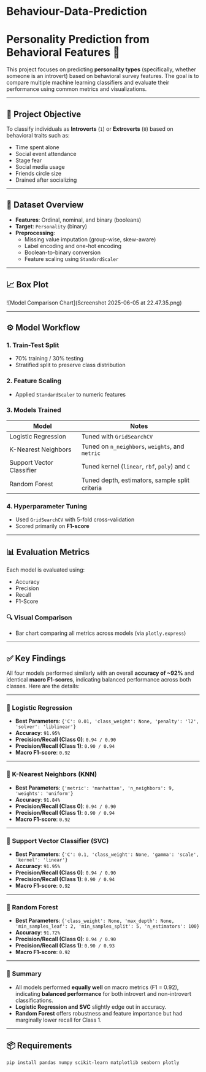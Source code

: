 # Behaviour-Data-Prediction

# Personality Prediction from Behavioral Features 🧠

This project focuses on predicting **personality types** (specifically, whether someone is an introvert) based on behavioral survey features. The goal is to compare multiple machine learning classifiers and evaluate their performance using common metrics and visualizations.

---

## 📌 Project Objective

To classify individuals as **Introverts** (`1`) or **Extroverts** (`0`) based on behavioral traits such as:

- Time spent alone
- Social event attendance
- Stage fear
- Social media usage
- Friends circle size
- Drained after socializing

---

## 📁 Dataset Overview

- **Features**: Ordinal, nominal, and binary (booleans)
- **Target**: `Personality` (binary)
- **Preprocessing**:
  - Missing value imputation (group-wise, skew-aware)
  - Label encoding and one-hot encoding
  - Boolean-to-binary conversion
  - Feature scaling using `StandardScaler`

---



## 📈 Box Plot

![Model Comparison Chart](Screenshot 2025-06-05 at 22.47.35.png)

---

## ⚙️ Model Workflow

### 1. **Train-Test Split**
- 70% training / 30% testing
- Stratified split to preserve class distribution

### 2. **Feature Scaling**
- Applied `StandardScaler` to numeric features

### 3. **Models Trained**
| Model              | Notes                                  |
|-------------------|----------------------------------------|
| Logistic Regression | Tuned with `GridSearchCV` |
| K-Nearest Neighbors | Tuned on `n_neighbors`, `weights`, and `metric` |
| Support Vector Classifier | Tuned kernel (`linear`, `rbf`, `poly`) and `C` |
| Random Forest      | Tuned depth, estimators, sample split criteria |

### 4. **Hyperparameter Tuning**
- Used `GridSearchCV` with 5-fold cross-validation
- Scored primarily on **F1-score**

---

## 📊 Evaluation Metrics

Each model is evaluated using:

- Accuracy
- Precision
- Recall
- F1-Score

### 🔍 Visual Comparison
- Bar chart comparing all metrics across models (via `plotly.express`)


---

## ✅ Key Findings

All four models performed similarly with an overall **accuracy of ~92%** and identical **macro F1-scores**, indicating balanced performance across both classes. Here are the details:

---

### 🔹 Logistic Regression
- **Best Parameters**: `{'C': 0.01, 'class_weight': None, 'penalty': 'l2', 'solver': 'liblinear'}`
- **Accuracy**: `91.95%`
- **Precision/Recall (Class 0)**: `0.94 / 0.90`
- **Precision/Recall (Class 1)**: `0.90 / 0.94`
- **Macro F1-score**: `0.92`

---

### 🔹 K-Nearest Neighbors (KNN)
- **Best Parameters**: `{'metric': 'manhattan', 'n_neighbors': 9, 'weights': 'uniform'}`
- **Accuracy**: `91.84%`
- **Precision/Recall (Class 0)**: `0.94 / 0.90`
- **Precision/Recall (Class 1)**: `0.90 / 0.94`
- **Macro F1-score**: `0.92`

---

### 🔹 Support Vector Classifier (SVC)
- **Best Parameters**: `{'C': 0.1, 'class_weight': None, 'gamma': 'scale', 'kernel': 'linear'}`
- **Accuracy**: `91.95%`
- **Precision/Recall (Class 0)**: `0.94 / 0.90`
- **Precision/Recall (Class 1)**: `0.90 / 0.94`
- **Macro F1-score**: `0.92`

---

### 🔹 Random Forest
- **Best Parameters**: `{'class_weight': None, 'max_depth': None, 'min_samples_leaf': 2, 'min_samples_split': 5, 'n_estimators': 100}`
- **Accuracy**: `91.72%`
- **Precision/Recall (Class 0)**: `0.94 / 0.90`
- **Precision/Recall (Class 1)**: `0.90 / 0.93`
- **Macro F1-score**: `0.92`

---

### 🧠 Summary
- All models performed **equally well** on macro metrics (F1 = 0.92), indicating **balanced performance** for both introvert and non-introvert classifications.
- **Logistic Regression and SVC** slightly edge out in accuracy.
- **Random Forest** offers robustness and feature importance but had marginally lower recall for Class 1.

---


## 📦 Requirements

```bash
pip install pandas numpy scikit-learn matplotlib seaborn plotly
